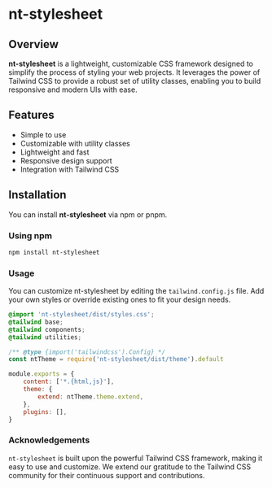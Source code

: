 # nt-stylesheet

## Overview

**nt-stylesheet** is a lightweight, customizable CSS framework designed to simplify the process of styling your web projects. It leverages the power of Tailwind CSS to provide a robust set of utility classes, enabling you to build responsive and modern UIs with ease.

## Features

-   Simple to use
-   Customizable with utility classes
-   Lightweight and fast
-   Responsive design support
-   Integration with Tailwind CSS

## Installation

You can install **nt-stylesheet** via npm or pnpm.

### Using npm

```sh
npm install nt-stylesheet
```

### Usage

You can customize nt-stylesheet by editing the `tailwind.config.js` file. Add your own styles or override existing ones to fit your design needs.

```css
@import 'nt-stylesheet/dist/styles.css';
@tailwind base;
@tailwind components;
@tailwind utilities;
```

```js
/** @type {import('tailwindcss').Config} */
const ntTheme = require('nt-stylesheet/dist/theme').default

module.exports = {
    content: ['*.{html,js}'],
    theme: {
        extend: ntTheme.theme.extend,
    },
    plugins: [],
}
```

### Acknowledgements

`nt-stylesheet` is built upon the powerful Tailwind CSS framework, making it easy to use and customize. We extend our gratitude to the Tailwind CSS community for their continuous support and contributions.
